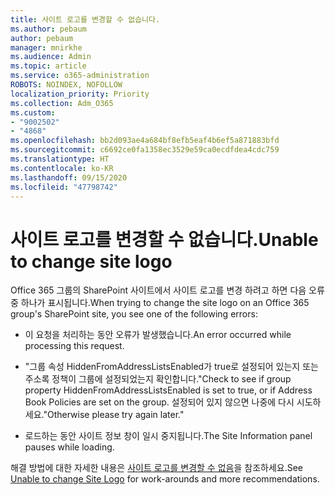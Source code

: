 ```yaml
---
title: 사이트 로고를 변경할 수 없습니다.
ms.author: pebaum
author: pebaum
manager: mnirkhe
ms.audience: Admin
ms.topic: article
ms.service: o365-administration
ROBOTS: NOINDEX, NOFOLLOW
localization_priority: Priority
ms.collection: Adm_O365
ms.custom:
- "9002502"
- "4868"
ms.openlocfilehash: bb2d093ae4a684bf8efb5eaf4b6ef5a871883bfd
ms.sourcegitcommit: c6692ce0fa1358ec3529e59ca0ecdfdea4cdc759
ms.translationtype: HT
ms.contentlocale: ko-KR
ms.lasthandoff: 09/15/2020
ms.locfileid: "47798742"
---
```

# <a name="unable-to-change-site-logo"></a><span data-ttu-id="c34ac-102">사이트 로고를 변경할 수 없습니다.</span><span class="sxs-lookup"><span data-stu-id="c34ac-102">Unable to change site logo</span></span>

<span data-ttu-id="c34ac-103">Office 365 그룹의 SharePoint 사이트에서 사이트 로고를 변경 하려고 하면 다음 오류 중 하나가 표시됩니다.</span><span class="sxs-lookup"><span data-stu-id="c34ac-103">When trying to change the site logo on an Office 365 group's SharePoint site, you see one of the following errors:</span></span>

- <span data-ttu-id="c34ac-104">이 요청을 처리하는 동안 오류가 발생했습니다.</span><span class="sxs-lookup"><span data-stu-id="c34ac-104">An error occurred while processing this request.</span></span>

- <span data-ttu-id="c34ac-105">"그룹 속성 HiddenFromAddressListsEnabled가 true로 설정되어 있는지 또는 주소록 정책이 그룹에 설정되었는지 확인합니다.</span><span class="sxs-lookup"><span data-stu-id="c34ac-105">"Check to see if group property HiddenFromAddressListsEnabled is set to true, or if Address Book Policies are set on the group.</span></span> <span data-ttu-id="c34ac-106">설정되어 있지 않으면 나중에 다시 시도하세요."</span><span class="sxs-lookup"><span data-stu-id="c34ac-106">Otherwise please try again later."</span></span>

- <span data-ttu-id="c34ac-107">로드하는 동안 사이트 정보 창이 일시 중지됩니다.</span><span class="sxs-lookup"><span data-stu-id="c34ac-107">The Site Information panel pauses while loading.</span></span>

<span data-ttu-id="c34ac-108">해결 방법에 대한 자세한 내용은 [사이트 로고를 변경할 수 없음](https://docs.microsoft.com/sharepoint/troubleshoot/sites/error-when-changing-o365-site-logo)을 참조하세요.</span><span class="sxs-lookup"><span data-stu-id="c34ac-108">See [Unable to change Site Logo](https://docs.microsoft.com/sharepoint/troubleshoot/sites/error-when-changing-o365-site-logo) for work-arounds and more recommendations.</span></span>
